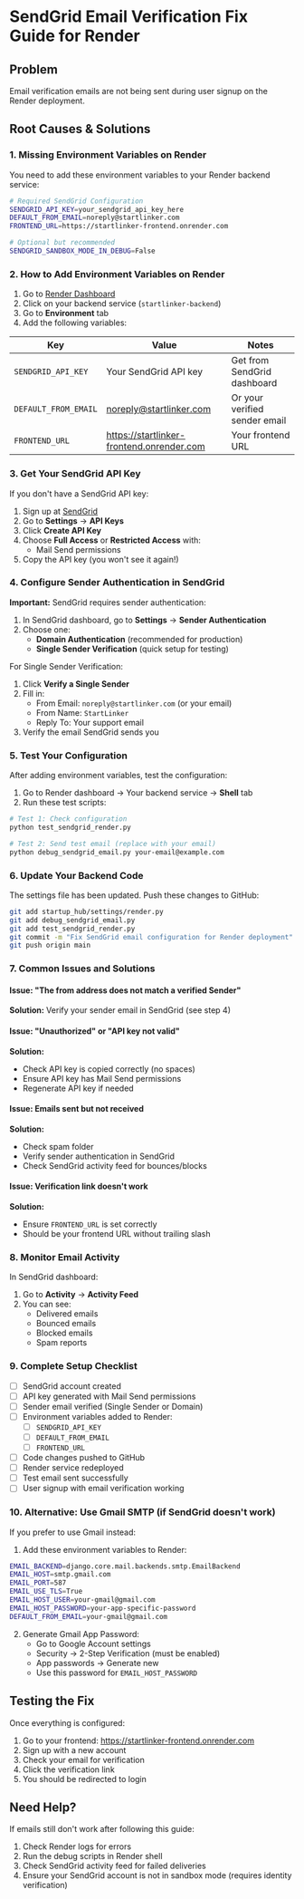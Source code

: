 # SendGrid Email Verification Fix Guide for Render

## Problem
Email verification emails are not being sent during user signup on the Render deployment.

## Root Causes & Solutions

### 1. Missing Environment Variables on Render

You need to add these environment variables to your Render backend service:

```bash
# Required SendGrid Configuration
SENDGRID_API_KEY=your_sendgrid_api_key_here
DEFAULT_FROM_EMAIL=noreply@startlinker.com
FRONTEND_URL=https://startlinker-frontend.onrender.com

# Optional but recommended
SENDGRID_SANDBOX_MODE_IN_DEBUG=False
```

### 2. How to Add Environment Variables on Render

1. Go to [Render Dashboard](https://dashboard.render.com)
2. Click on your backend service (`startlinker-backend`)
3. Go to **Environment** tab
4. Add the following variables:

| Key | Value | Notes |
|-----|-------|-------|
| `SENDGRID_API_KEY` | Your SendGrid API key | Get from SendGrid dashboard |
| `DEFAULT_FROM_EMAIL` | noreply@startlinker.com | Or your verified sender email |
| `FRONTEND_URL` | https://startlinker-frontend.onrender.com | Your frontend URL |

### 3. Get Your SendGrid API Key

If you don't have a SendGrid API key:

1. Sign up at [SendGrid](https://sendgrid.com)
2. Go to **Settings** → **API Keys**
3. Click **Create API Key**
4. Choose **Full Access** or **Restricted Access** with:
   - Mail Send permissions
5. Copy the API key (you won't see it again!)

### 4. Configure Sender Authentication in SendGrid

**Important:** SendGrid requires sender authentication:

1. In SendGrid dashboard, go to **Settings** → **Sender Authentication**
2. Choose one:
   - **Domain Authentication** (recommended for production)
   - **Single Sender Verification** (quick setup for testing)

For Single Sender Verification:
1. Click **Verify a Single Sender**
2. Fill in:
   - From Email: `noreply@startlinker.com` (or your email)
   - From Name: `StartLinker`
   - Reply To: Your support email
3. Verify the email SendGrid sends you

### 5. Test Your Configuration

After adding environment variables, test the configuration:

1. Go to Render dashboard → Your backend service → **Shell** tab
2. Run these test scripts:

```bash
# Test 1: Check configuration
python test_sendgrid_render.py

# Test 2: Send test email (replace with your email)
python debug_sendgrid_email.py your-email@example.com
```

### 6. Update Your Backend Code

The settings file has been updated. Push these changes to GitHub:

```bash
git add startup_hub/settings/render.py
git add debug_sendgrid_email.py
git add test_sendgrid_render.py
git commit -m "Fix SendGrid email configuration for Render deployment"
git push origin main
```

### 7. Common Issues and Solutions

#### Issue: "The from address does not match a verified Sender"
**Solution:** Verify your sender email in SendGrid (see step 4)

#### Issue: "Unauthorized" or "API key not valid"
**Solution:** 
- Check API key is copied correctly (no spaces)
- Ensure API key has Mail Send permissions
- Regenerate API key if needed

#### Issue: Emails sent but not received
**Solution:**
- Check spam folder
- Verify sender authentication in SendGrid
- Check SendGrid activity feed for bounces/blocks

#### Issue: Verification link doesn't work
**Solution:**
- Ensure `FRONTEND_URL` is set correctly
- Should be your frontend URL without trailing slash

### 8. Monitor Email Activity

In SendGrid dashboard:
1. Go to **Activity** → **Activity Feed**
2. You can see:
   - Delivered emails
   - Bounced emails
   - Blocked emails
   - Spam reports

### 9. Complete Setup Checklist

- [ ] SendGrid account created
- [ ] API key generated with Mail Send permissions
- [ ] Sender email verified (Single Sender or Domain)
- [ ] Environment variables added to Render:
  - [ ] `SENDGRID_API_KEY`
  - [ ] `DEFAULT_FROM_EMAIL`
  - [ ] `FRONTEND_URL`
- [ ] Code changes pushed to GitHub
- [ ] Render service redeployed
- [ ] Test email sent successfully
- [ ] User signup with email verification working

### 10. Alternative: Use Gmail SMTP (if SendGrid doesn't work)

If you prefer to use Gmail instead:

1. Add these environment variables to Render:
```bash
EMAIL_BACKEND=django.core.mail.backends.smtp.EmailBackend
EMAIL_HOST=smtp.gmail.com
EMAIL_PORT=587
EMAIL_USE_TLS=True
EMAIL_HOST_USER=your-gmail@gmail.com
EMAIL_HOST_PASSWORD=your-app-specific-password
DEFAULT_FROM_EMAIL=your-gmail@gmail.com
```

2. Generate Gmail App Password:
   - Go to Google Account settings
   - Security → 2-Step Verification (must be enabled)
   - App passwords → Generate new
   - Use this password for `EMAIL_HOST_PASSWORD`

## Testing the Fix

Once everything is configured:

1. Go to your frontend: https://startlinker-frontend.onrender.com
2. Sign up with a new account
3. Check your email for verification
4. Click the verification link
5. You should be redirected to login

## Need Help?

If emails still don't work after following this guide:
1. Check Render logs for errors
2. Run the debug scripts in Render shell
3. Check SendGrid activity feed for failed deliveries
4. Ensure your SendGrid account is not in sandbox mode (requires identity verification)
